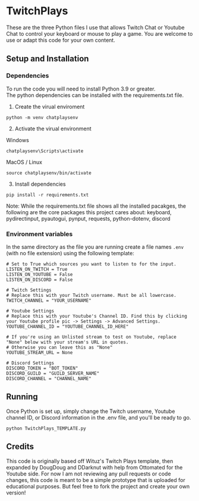 # TwitchPlays
These are the three Python files I use that allows Twitch Chat or Youtube Chat to control your keyboard or mouse to play a game. You are welcome to use or adapt this code for your own content.

## Setup and Installation

### Dependencies
To run the code you will need to install Python 3.9 or greater.  
The python dependencies can be installed with the requirements.txt file.

1. Create the virual enviroment
```
python -m venv chatplaysenv
```

2. Activate the virual environment

Windows
```
chatplaysenv\Scripts\activate
```

MacOS / Linux
```
source chatplaysenv/bin/activate
```

3. Install dependencies
```
pip install -r requirements.txt
```

Note: While the requirements.txt file shows all the installed pacakges, the following are the core packages this project cares about: keyboard, pydirectinput, pyautogui, pynput, requests, python-dotenv, discord

### Environment variables
In the same directory as the file you are running create a file names `.env` (with no file extension) using the following template:

```
# Set to True which sources you want to listen to for the input.
LISTEN_ON_TWITCH = True
LISTEN_ON_YOUTUBE = False
LISTEN_ON_DISCORD = False

# Twitch Settings
# Replace this with your Twitch username. Must be all lowercase.
TWITCH_CHANNEL = "YOUR_USERNAME"

# Youtube Settings
# Replace this with your Youtube's Channel ID. Find this by clicking your Youtube profile pic -> Settings -> Advanced Settings.
YOUTUBE_CHANNEL_ID = "YOUTUBE_CHANNEL_ID_HERE"

# If you're using an Unlisted stream to test on Youtube, replace "None" below with your stream's URL in quotes.
# Otherwise you can leave this as "None"
YOUTUBE_STREAM_URL = None

# Discord Settings
DISCORD_TOKEN = "BOT_TOKEN"
DISCORD_GUILD = "GUILD_SERVER_NAME"
DISCORD_CHANNEL = "CHANNEL_NAME"
```

## Running
Once Python is set up, simply change the Twitch username, Youtube channel ID, or Discord information in the .env file, and you'll be ready to go.

```
python TwitchPlays_TEMPLATE.py
```

## Credits

This code is originally based off Wituz's Twitch Plays template, then expanded by DougDoug and DDarknut with help from Ottomated for the Youtube side. For now I am not reviewing any pull requests or code changes, this code is meant to be a simple prototype that is uploaded for educational purposes. But feel free to fork the project and create your own version!
